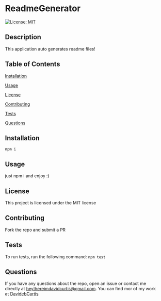 # ReadmeGenerator

[![License: MIT](https://img.shields.io/badge/License-MIT-yellow.svg)](https://opensource.org/licenses/MIT)

## Description
This application auto generates readme files!

## Table of Contents
[Installation](#installation)

[Usage](#usage)

[License](#license)

[Contributing](#contributing)

[Tests](#tests)

[Questions](#questions)

## Installation
```npm i```

## Usage
just npm i and enjoy :)

## License
This project is licensed under the MIT license

## Contributing
Fork the repo and submit a PR

## Tests
To run tests, run the following command:
```npm test```

## Questions
If you have any questions about the repo, open an issue or contact me directly at [heythereimdavidcurtis@gmail.com](mailto:heythereimdavidcurtis@gmail.com). You can find mor of my work at [DavidebCurtis](https://github.com/DavidebCurtis)
